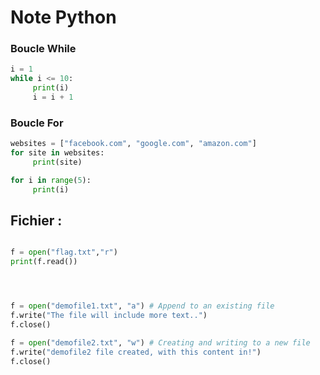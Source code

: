 # Note Python

### Boucle While

```py
i = 1
while i <= 10:
     print(i)
     i = i + 1

```

### Boucle For 

```py
websites = ["facebook.com", "google.com", "amazon.com"]
for site in websites:
     print(site)

```


```py
for i in range(5):
     print(i)
```

## Fichier :

```py

f = open("flag.txt","r")
print(f.read())




f = open("demofile1.txt", "a") # Append to an existing file
f.write("The file will include more text..")
f.close()

f = open("demofile2.txt", "w") # Creating and writing to a new file
f.write("demofile2 file created, with this content in!")
f.close()

```
